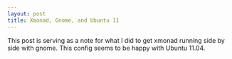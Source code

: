 ```yaml
---
layout: post
title: Xmonad, Gnome, and Ubuntu 11
---
```


This post is serving as a note for what I did to get xmonad running side
by side with gnome.  This config seems to be happy with Ubuntu 11.04.


<script src="http://gist.github.com/dbb02fe5bca4b29b76c1.js"></script>
